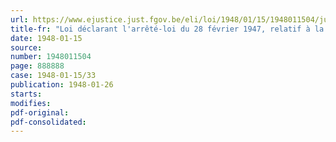 ```yaml
---
url: https://www.ejustice.just.fgov.be/eli/loi/1948/01/15/1948011504/justel
title-fr: "Loi déclarant l'arrêté-loi du 28 février 1947, relatif à la liquidation des organismes et services déclarés nuls par l'arrêté-loi du 5 mai 1944, non applicables aux communes et commissions d'assistance publique de fait créées durant l'occupation"
date: 1948-01-15
source:
number: 1948011504
page: 888888
case: 1948-01-15/33
publication: 1948-01-26
starts:
modifies:
pdf-original:
pdf-consolidated:
---
```


